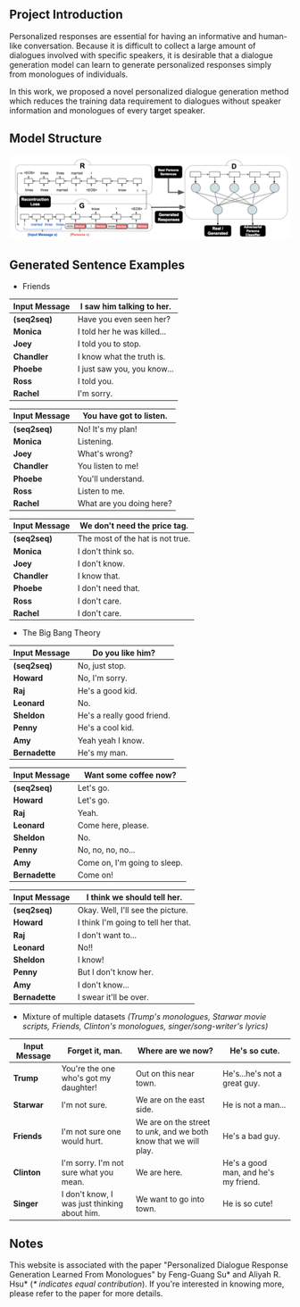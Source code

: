 ## Project Introduction

Personalized responses are essential for having an informative and human-like conversation. 
Because it is difficult to collect a large amount of dialogues involved with specific speakers, it is desirable that a dialogue generation model can learn to generate personalized responses simply from monologues of individuals. 

In this work, we proposed a novel personalized dialogue generation method which reduces the training data requirement to dialogues without speaker information and monologues of every target speaker.

## Model Structure

![Image](/model-structure.jpg)

## Generated Sentence Examples

- Friends

**Input Message** | I saw him talking to her.
------------ | -------------
**(seq2seq)**| Have you even seen her?
**Monica** | I told her he was killed...
**Joey** | I told you to stop.
**Chandler** | I know what the truth is.
**Phoebe** | I just saw you, you know...
**Ross** | I told you.
**Rachel** | I'm sorry.

**Input Message** | You have got to listen.
------------ | -------------
**(seq2seq)**| No! It's my plan!
**Monica** | Listening.
**Joey** | What's wrong?
**Chandler** | You listen to me!
**Phoebe** | You'll understand.
**Ross** | Listen to me.
**Rachel** | What are you doing here?

**Input Message** | We don't need the price tag.
------------ | -------------
**(seq2seq)**| The most of the hat is not true.
**Monica** | I don't think so.
**Joey** | I don't know.
**Chandler** | I know that.
**Phoebe** | I don't need that.
**Ross** | I don't care.
**Rachel** | I don't care.

- The Big Bang Theory

**Input Message** | Do you like him?
------------ | -------------
**(seq2seq)**| No, just stop.
**Howard** | No, I'm sorry.
**Raj** | He's a good kid.
**Leonard** | No.
**Sheldon** | He's a really good friend.
**Penny** | He's a cool kid.
**Amy** | Yeah yeah I know.
**Bernadette** | He's my man.

**Input Message** | Want some coffee now?
------------ | -------------
**(seq2seq)**| Let's go.
**Howard** | Let's go.
**Raj** | Yeah.
**Leonard** | Come here, please.
**Sheldon** | No.
**Penny** | No, no, no, no...
**Amy** | Come on, I'm going to sleep.
**Bernadette** | Come on!

**Input Message** | I think we should tell her.
------------ | -------------
**(seq2seq)**| Okay. Well, I'll see the picture.
**Howard** | I think I'm going to tell her that.
**Raj** | I don't want to...
**Leonard** | No!!
**Sheldon** | I know!
**Penny** | But I don't know her.
**Amy** | I don't know...
**Bernadette** | I swear it'll be over.

- Mixture of multiple datasets
*(Trump's monologues, Starwar movie scripts, Friends, Clinton's monologues, singer/song-writer's lyrics)*

**Input Message** | Forget it, man. | Where are we now? | He's so cute.
------------ | ------------- | ------------- | -------------
**Trump**| You're the one who's got my daughter! | Out on this near town. | He's...he's not a great guy.
**Starwar** | I'm not sure. | We are on the east side. | He is not a man...
**Friends** | I'm not sure one would hurt. | We are on the street to *unk*, and we both know that we will play. | He's a bad guy.
**Clinton** | I'm sorry. I'm not sure what you mean. | We are here. | He's a good man, and he's my friend.
**Singer** | I don't know, I was just thinking about him. | We want to go into town. | He is so cute!


## Notes

This website is associated with the paper "Personalized Dialogue Response Generation Learned From Monologues" by Feng-Guang Su\* and Aliyah R. Hsu\* (*\* indicates equal contribution*). If you're interested in knowing more, please refer to the paper for more details.
